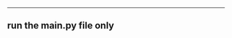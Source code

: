 ------------------------------------
run the main.py file only 
------------------------------------


